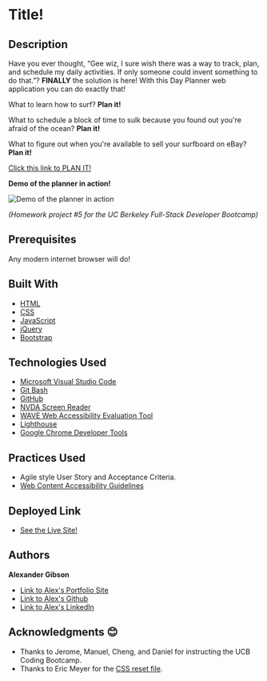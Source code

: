 # Title!

## Description

Have you ever thought, “Gee wiz, I sure wish there was a way to track, plan, and schedule my daily activities. If only someone could invent something to do that.”? **FINALLY** the solution is here! With this Day Planner web application you can do exactly that!
 <br />

What to learn how to surf? **Plan it!**
 <br />

What to schedule a block of time to sulk because you found out you're afraid of the ocean? **Plan it!**
 <br />

What to figure out when you're available to sell your surfboard on eBay? **Plan it!**


[Click this link to PLAN IT!](https://argibson02.github.io/Day-Planner/)
 <br />

**Demo of the planner in action!**

![Demo of the planner in action](https://github.com/argibson02/Quiz-App/blob/main/images/demo-planner.gif?raw=true)


*(Homework project #5 for the UC Berkeley Full-Stack Developer Bootcamp)*

## Prerequisites
Any modern internet browser will do!

## Built With

* [HTML](https://developer.mozilla.org/en-US/docs/Web/HTML)
* [CSS](https://developer.mozilla.org/en-US/docs/Web/CSS)
* [JavaScript](https://developer.mozilla.org/en-US/docs/Web/JavaScript)
* [jQuery](https://api.jquery.com/)
* [Bootstrap](https://getbootstrap.com/)


## Technologies Used

* [Microsoft Visual Studio Code](https://code.visualstudio.com/)
* [Git Bash](https://git-scm.com/downloads)
* [GitHub](https://github.com/)
* [NVDA Screen Reader](https://www.nvaccess.org/)
* [WAVE Web Accessibility Evaluation Tool](https://wave.webaim.org/)
* [Lighthouse](https://developers.google.com/web/tools/lighthouse/)
* [Google Chrome Developer Tools](https://developer.chrome.com/docs/devtools/)

## Practices Used

* Agile style User Story and Acceptance Criteria.
* [Web Content Accessibility Guidelines](https://www.w3.org/WAI/standards-guidelines/wcag/)

## Deployed Link

* [See the Live Site!](https://argibson02.github.io/Quiz-App/)

## Authors

**Alexander Gibson** 

- [Link to Alex's Portfolio Site](https://argibson02.github.io/)
- [Link to Alex's Github](https://github.com/argibson02)
- [Link to Alex's LinkedIn](www.linkedin.com/in/alexander-gibson-1b0bb6105)

## Acknowledgments 😊

- Thanks to Jerome, Manuel, Cheng, and Daniel for instructing the UCB Coding Bootcamp.
- Thanks to Eric Meyer for the [CSS reset file](https://meyerweb.com/eric/tools/css/reset/).



